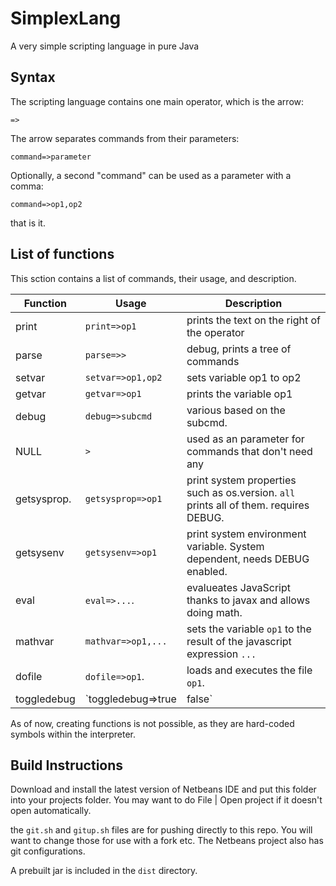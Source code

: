 # SimplexLang
A very simple scripting language in pure Java

## Syntax
The scripting language contains one main operator, which is the arrow:
~~~
=>
~~~

The arrow separates commands from their parameters:
~~~
command=>parameter
~~~

Optionally, a second "command" can be used as a parameter with a comma:
~~~
command=>op1,op2
~~~

that is it.

## List of functions
This sction contains a list of commands, their usage, and description.

 Function       | Usage           | Description                                       |
| ------------- |-----------------| --------------------------------------------------|
| print         | `print=>op1`    | prints the text on the right of the operator      |
| parse         | `parse=>>`      | debug, prints a tree of commands                  |
| setvar        | `setvar=>op1,op2`|sets variable op1 to op2                         |
| getvar        | `getvar=>op1`   | prints the variable op1                          |
| debug         | `debug=>subcmd` | various based on the subcmd.                      |
| NULL          |        `>`      | used as an parameter for commands that don't need any|
| getsysprop.   | `getsysprop=>op1`|print system properties such as os.version. `all` prints all of them. requires DEBUG.|
| getsysenv     | `getsysenv=>op1`|print system environment variable. System dependent, needs DEBUG enabled.|
| eval          | `eval=>...`.    |evalueates JavaScript thanks to javax and allows doing math.|
| mathvar       | `mathvar=>op1,...`|sets the variable `op1` to the result of the javascript expression `...`|
| dofile        | `dofile=>op1`.  | loads and executes the file `op1`.|
| toggledebug   | `toggledebug=>true|false` |sets debug mod to true or false, such as `toggledebug=>true` |

As of now, creating functions is not possible, as they are hard-coded symbols within the interpreter.

## Build Instructions
Download and install the latest version of Netbeans IDE and put this folder into your projects folder. You may want to do File | Open project if it doesn't open automatically.

the `git.sh` and `gitup.sh` files are for pushing directly to this repo. You will want to change those for use with a fork etc. The Netbeans project also has git configurations.

A prebuilt jar is included in the `dist` directory.
